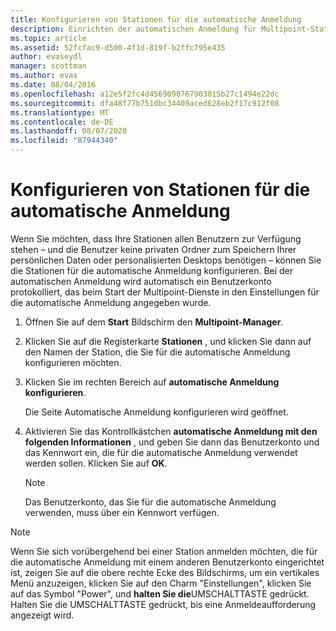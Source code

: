 ```yaml
---
title: Konfigurieren von Stationen für die automatische Anmeldung
description: Einrichten der automatischen Anmeldung für Multipoint-Stationen
ms.topic: article
ms.assetid: 52fcfac9-d500-4f1d-819f-b2ffc795e435
author: evaseydl
manager: scottman
ms.author: evas
ms.date: 08/04/2016
ms.openlocfilehash: a12e5f2fc4d4569090767903015b27c1494e22dc
ms.sourcegitcommit: dfa48f77b751dbc34409aced628eb2f17c912f08
ms.translationtype: MT
ms.contentlocale: de-DE
ms.lasthandoff: 08/07/2020
ms.locfileid: "87944340"
---
```

# <a name="configure-stations-for-automatic-logon"></a>Konfigurieren von Stationen für die automatische Anmeldung
Wenn Sie möchten, dass Ihre Stationen allen Benutzern zur Verfügung stehen – und die Benutzer keine privaten Ordner zum Speichern Ihrer persönlichen Daten oder personalisierten Desktops benötigen – können Sie die Stationen für die automatische Anmeldung konfigurieren. Bei der automatischen Anmeldung wird automatisch ein Benutzerkonto protokolliert, das beim Start der Multipoint-Dienste in den Einstellungen für die automatische Anmeldung angegeben wurde.

1.  Öffnen Sie auf dem **Start** Bildschirm den **Multipoint-Manager**.

2.  Klicken Sie auf die Registerkarte **Stationen** , und klicken Sie dann auf den Namen der Station, die Sie für die automatische Anmeldung konfigurieren möchten.

3.  Klicken Sie im rechten Bereich auf **automatische Anmeldung konfigurieren**.

    Die Seite Automatische Anmeldung konfigurieren wird geöffnet.

4.  Aktivieren Sie das Kontrollkästchen **automatische Anmeldung mit den folgenden Informationen** , und geben Sie dann das Benutzerkonto und das Kennwort ein, die für die automatische Anmeldung verwendet werden sollen. Klicken Sie auf **OK**.

    > [!NOTE]
    > Das Benutzerkonto, das Sie für die automatische Anmeldung verwenden, muss über ein Kennwort verfügen.

> [!NOTE]
> Wenn Sie sich vorübergehend bei einer Station anmelden möchten, die für die automatische Anmeldung mit einem anderen Benutzerkonto eingerichtet ist, zeigen Sie auf die obere rechte Ecke des Bildschirms, um ein vertikales Menü anzuzeigen, klicken Sie auf den Charm "Einstellungen", klicken Sie auf das Symbol "Power", und **halten Sie die**UMSCHALTTASTE gedrückt. Halten Sie die UMSCHALTTASTE gedrückt, bis eine Anmeldeaufforderung angezeigt wird.